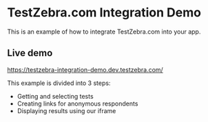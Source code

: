 # TestZebra.com Integration Demo

This is an example of how to integrate TestZebra.com into your app.

## Live demo

https://testzebra-integration-demo.dev.testzebra.com/

This example is divided into 3 steps:

- Getting and selecting tests
- Creating links for anonymous respondents
- Displaying results using our iframe
